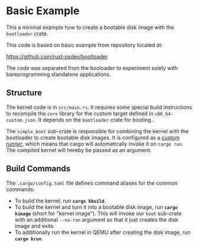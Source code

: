 
# Basic Example

This a minimal example how to create a bootable disk image with the `bootloader` crate.

This code is based on basic example from repository located at:

https://github.com/rust-osdev/bootloader

The code was separated from the booloader to experiment solely with bareprogramming standalone applications.

## Structure

The kernel code is in `src/main.rs`. It requires some special build instructions to recompile the `core` library for the custom target defined in `x86_64-custom.json`. It depends on the `bootloader` crate for booting..

The `simple_boot` sub-crate is responsible for combining the kernel with the bootloader to create bootable disk images. It is configured as a [custom _runner_](https://doc.rust-lang.org/cargo/reference/config.html#targettriplerunner), which means that cargo will automatically invoke it on `cargo run`. The compiled kernel will hereby be passed as an argument.

## Build Commands

The `.cargo/config.toml` file defines command aliases for the common commands:

- To build the kernel, run **`cargo kbuild`**.
- To build the kernel and turn it into a bootable disk image, run **`cargo kimage`** (short for "kernel image"). This will invoke our `boot` sub-crate with an additional `--no-run` argument so that it just creates the disk image and exits.
- To additionally run the kernel in QEMU after creating the disk image, run **`cargo krun`**.
